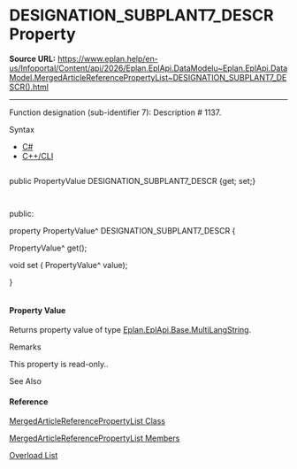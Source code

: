 # DESIGNATION_SUBPLANT7_DESCR Property

**Source URL:** https://www.eplan.help/en-us/Infoportal/Content/api/2026/Eplan.EplApi.DataModelu~Eplan.EplApi.DataModel.MergedArticleReferencePropertyList~DESIGNATION_SUBPLANT7_DESCR().html

---

Function designation (sub-identifier 7): Description # 1137.

Syntax

- [C#](#i-syntax-CS)
- [C++/CLI](#i-syntax-CPP2005)

```
```
public PropertyValue DESIGNATION_SUBPLANT7_DESCR {get; set;}
```
```

```
```
public:
property PropertyValue^ DESIGNATION_SUBPLANT7_DESCR {
   PropertyValue^ get();
   void set (    PropertyValue^ value);
}
```
```

#### Property Value

Returns property value of type [Eplan.EplApi.Base.MultiLangString](Eplan.EplApi.Baseu~Eplan.EplApi.Base.MultiLangString.html).

Remarks

This property is read-only..



See Also

#### Reference

[MergedArticleReferencePropertyList Class](Eplan.EplApi.DataModelu~Eplan.EplApi.DataModel.MergedArticleReferencePropertyList.html)
  
[MergedArticleReferencePropertyList Members](Eplan.EplApi.DataModelu~Eplan.EplApi.DataModel.MergedArticleReferencePropertyList_members.html)
  
[Overload List](Eplan.EplApi.DataModelu~Eplan.EplApi.DataModel.MergedArticleReferencePropertyList~DESIGNATION_SUBPLANT7_DESCR.html)